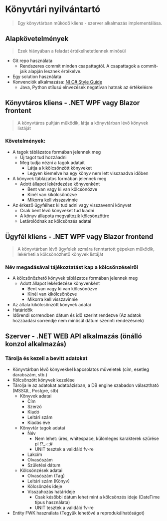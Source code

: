 # Könyvtári nyilvántartó

> Egy könyvtárban működő kliens - szerver alkalmazás implementálása.

## Alapkövetelmények
> Ezek hiányában a feladat értékelhetetlennek minősül

- Git repo használata
    - Rendszeres commit minden csapattagtól. A csapattagok a commit-jaik alapján lesznek értékelve.
- Egy solution használata
- Konvenciók alkalmazása: [NI C# Style Guide](https://github.com/ni/csharp-styleguide)
    - Java, Python stílusú elnvezések negatívan hatnak az értékelésre
## Könyvtáros kliens - .NET WPF vagy Blazor frontent

> A könyvtáros pultján működik, látja a könyvtárban lévő könyvek listáját

### Követelmények:
- A tagok táblázatos formában jelennek meg
    - Új tagot tud hozzáadni
    - Meg tudja nézni a tagok adatait
        - Látja a kikölcsönzött könyveket
        - Legyen kiemelve ha egy könyv nem lett visszaadva időben  
- A könyvek táblázatos formában jelennek meg
    - Adott állapot lekérdezése könyvenként
        - Bent van vagy ki van kölcsönözve
        - Kinél van kikölcsönözve
        - Mikorra kell visszavinnie
- Az érkező ügyfélhez ki tud adni vagy visszavenni könyvet
    - Csak bent lévő könyveket tud kiadni
    - A könyv állapota megváltozik kölcsönzöttre
    - Letárolódnak az kölcsönzés adatai

## Ügyfél kliens - .NET WPF vagy Blazor frontend

> A könyvtárban lévő ügyfelek szmára fenntartott gépeken működik, lekérheti a kölcsönözhető könyvek listáját

### Név megadásával tájékoztatást kap a kölcsönzéseiről
- A kölcsönözhető könyvek táblázatos formában jelennek meg
    - Adott állapot lekérdezése könyvenként
        - Bent van vagy ki van kölcsönözve
        - Kinél van kikölcsönözve
        - Mikorra kell visszavinnie
- Az általa kikölcsönzött könyvek adatai
- Határidők
- Időrendi sorrendben dátum és idő szerint rendezve (Az adatok hozzáadási sorrendje nem minősül dátum szerinti rendezésnek)

## Szerver - .NET WEB API alkalmazás (önálló konzol alkalmazás)

### Tárolja és kezeli a bevitt adatokat

- Könyvtárban lévő könyvekkel kapcsolatos műveletek (cím, esetleg darabszám, stb.)
- Kölcsönzött könyvek kezelése
- Tárolja le az adatokat adatbázisban, a DB engine szabadon választható (MSSQL, Postgre, stb) 
    - Könyvek adatai
        - Cím
        - Szerző
        - Kiadó
        - Leltári szám
        - Kiadás éve
    - Könyvtár tagok adatai
        - Név
            - Nem lehet: üres, whitespace, különleges karakterek szűrése pl !?_-:;#
            - UNIT tesztek a validáló fv-re
        - Lakcím
        - Olvasószám
        - Születési dátum
    - Kölcsönzések adatai
        - Olvasószám (Tag)
        - Leltári szám (Könyv)
        - Kölcsönzés ideje
        - Visszahozás határideje
            - Csak későbbi dátum lehet mint a kölcsönzés ideje (DateTime típus használata)
            - UNIT tesztek a validáló fv-re
- Entity FWK használata (Tegyük lehetővé a reprodukálhatóságot)
